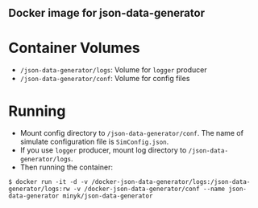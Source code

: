 Docker image for json-data-generator
------------------------------------

# Container Volumes

* `/json-data-generator/logs`: Volume for `logger` producer
* `/json-data-generator/conf`: Volume for config files

# Running

* Mount config directory to `/json-data-generator/conf`. The name of simulate configuration file is `SimConfig.json`.
* If you use `logger` producer, mount log directory to `/json-data-generator/logs`.
* Then running the container:
```
$ docker run -it -d -v /docker-json-data-generator/logs:/json-data-generator/logs:rw -v /docker-json-data-generator/conf --name json-data-generator minyk/json-data-generator 
``` 
